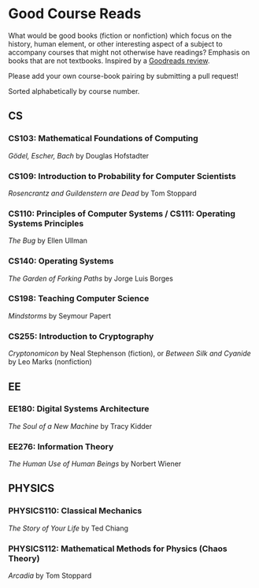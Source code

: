 # Good Course Reads

What would be good books (fiction or nonfiction) which focus on the history, human element, or other interesting aspect of a subject to accompany courses that might not otherwise have readings? Emphasis on books that are not textbooks. Inspired by a [Goodreads review](https://www.goodreads.com/review/show/119537612?book_show_action=true&from_review_page=1).

Please add your own course-book pairing by submitting a pull request!

Sorted alphabetically by course number.


## CS

### CS103: Mathematical Foundations of Computing

_Gödel, Escher, Bach_ by Douglas Hofstadter

### CS109: Introduction to Probability for Computer Scientists

_Rosencrantz and Guildenstern are Dead_ by Tom Stoppard

### CS110: Principles of Computer Systems / CS111: Operating Systems Principles

_The Bug_ by Ellen Ullman

### CS140: Operating Systems

_The Garden of Forking Paths_ by Jorge Luis Borges

### CS198: Teaching Computer Science

_Mindstorms_ by Seymour Papert

### CS255: Introduction to Cryptography

_Cryptonomicon_ by Neal Stephenson (fiction), or _Between Silk and Cyanide_ by Leo Marks (nonfiction)


## EE

### EE180: Digital Systems Architecture

_The Soul of a New Machine_ by Tracy Kidder

### EE276: Information Theory

_The Human Use of Human Beings_ by Norbert Wiener


## PHYSICS

### PHYSICS110: Classical Mechanics

_The Story of Your Life_ by Ted Chiang

### PHYSICS112: Mathematical Methods for Physics (Chaos Theory)

_Arcadia_ by Tom Stoppard
